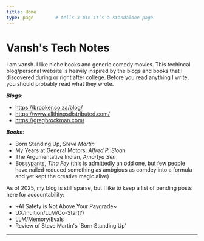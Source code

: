 ```yaml
---
title: Home
type: page        # tells x-min it’s a standalone page
---
```


# Vansh's Tech Notes

I am vansh. I like niche books and generic comedy movies. This techincal blog/personal website is heavily inspired by the blogs and books that I discovered during or right after college. Before you read anything I write, you should probably read what they wrote.

**_Blogs_**:
- https://brooker.co.za/blog/
- https://www.allthingsdistributed.com/
- https://gregbrockman.com/

**_Books_**:
- Born Standing Up, _Steve Martin_
- My Years at General Motors, _Alfred P. Sloan_
- The Argumentative Indian, _Amartya Sen_
- [Bossypants](https://www.bigbencomedy.com/archives/bossypants-quotes/), _Tina Fey_ (this is admittedly an odd one, but few people have nailed reduced something as ambgious as comdey into a formula and yet kept the creative magic alive)


As of 2025, my blog is still sparse, but I like to keep a list of pending posts here for accountability:
- ~AI Safety is Not Above Your Paygrade~
- UX/Inuition/LLM/Co-Star(?)
- LLM/Memory/Evals
- Review of Steve Martin's 'Born Standing Up'

---